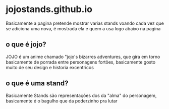 # jojostands.github.io 

Basicamente a pagina pretende mostrar varias stands voando cada vez que se adiciona uma nova, é mostrada ela e quem a usa logo abaixo na pagina 

## o que é jojo?

JOJO é um anime chamado "jojo's bizarres adventures, que gira em torno basicamente de porrada entre personagens fortões,  basicamente gosto muito de seu design e historia excentricos

## o que é uma stand?

Basicamente Stands são representações dos da "alma" do personagem, basicamente é o bagulho que da poderzinho pra lutar
